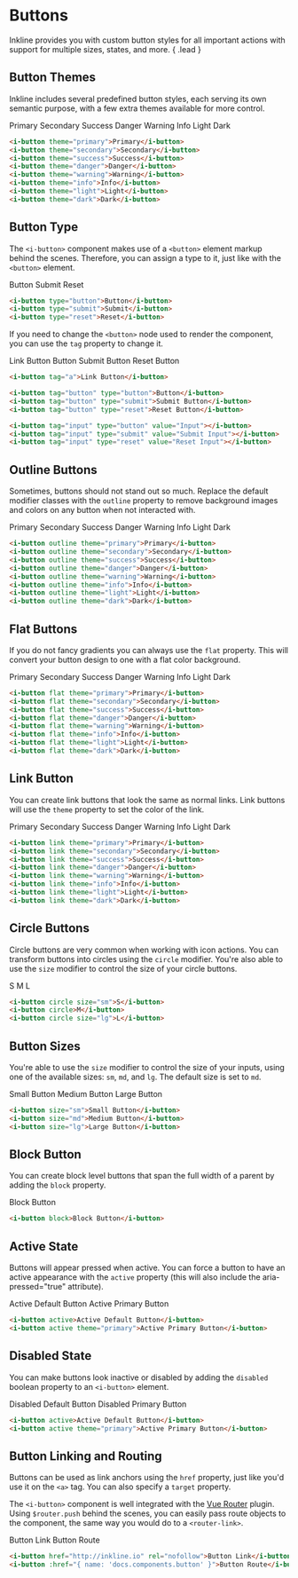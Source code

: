 # Buttons
Inkline provides you with custom button styles for all important actions with support for multiple sizes, states, and more. { .lead }

## Button Themes
Inkline includes several predefined button styles, each serving its own semantic purpose, with a few extra themes available for more control.

<i-button theme="primary">Primary</i-button>
<i-button theme="secondary">Secondary</i-button>
<i-button theme="success">Success</i-button>
<i-button theme="danger">Danger</i-button>
<i-button theme="warning">Warning</i-button>
<i-button theme="info">Info</i-button>
<i-button theme="light">Light</i-button>
<i-button theme="dark">Dark</i-button>

~~~html
<i-button theme="primary">Primary</i-button>
<i-button theme="secondary">Secondary</i-button>
<i-button theme="success">Success</i-button>
<i-button theme="danger">Danger</i-button>
<i-button theme="warning">Warning</i-button>
<i-button theme="info">Info</i-button>
<i-button theme="light">Light</i-button>
<i-button theme="dark">Dark</i-button>
~~~

## Button Type
The `<i-button>` component makes use of a `<button>` element markup behind the scenes. Therefore, you can assign a type to it,
just like with the `<button>` element.

<i-button type="button">Button</i-button>
<i-button type="submit">Submit</i-button>
<i-button type="reset">Reset</i-button>

~~~html
<i-button type="button">Button</i-button>
<i-button type="submit">Submit</i-button>
<i-button type="reset">Reset</i-button>
~~~

If you need to change the `<button>` node used to render the component, you can use the `tag` property to change it.

<i-button tag="a">Link Button</i-button>
<i-button tag="button" type="button">Button</i-button>
<i-button tag="button" type="submit">Submit Button</i-button>
<i-button tag="button" type="reset">Reset Button</i-button>
<i-button tag="input" type="button" value="Input"></i-button>
<i-button tag="input" type="submit" value="Submit Input"></i-button>
<i-button tag="input" type="reset" value="Reset Input"></i-button>

~~~html
<i-button tag="a">Link Button</i-button>

<i-button tag="button" type="button">Button</i-button>
<i-button tag="button" type="submit">Submit Button</i-button>
<i-button tag="button" type="reset">Reset Button</i-button>

<i-button tag="input" type="button" value="Input"></i-button>
<i-button tag="input" type="submit" value="Submit Input"></i-button>
<i-button tag="input" type="reset" value="Reset Input"></i-button>
~~~


## Outline Buttons
Sometimes, buttons should not stand out so much. Replace the default modifier classes with the `outline` property
to remove background images and colors on any button when not interacted with.

<i-button outline theme="primary">Primary</i-button>
<i-button outline theme="secondary">Secondary</i-button>
<i-button outline theme="success">Success</i-button>
<i-button outline theme="danger">Danger</i-button>
<i-button outline theme="warning">Warning</i-button>
<i-button outline theme="info">Info</i-button>
<i-button outline theme="light">Light</i-button>
<i-button outline theme="dark">Dark</i-button>

~~~html
<i-button outline theme="primary">Primary</i-button>
<i-button outline theme="secondary">Secondary</i-button>
<i-button outline theme="success">Success</i-button>
<i-button outline theme="danger">Danger</i-button>
<i-button outline theme="warning">Warning</i-button>
<i-button outline theme="info">Info</i-button>
<i-button outline theme="light">Light</i-button>
<i-button outline theme="dark">Dark</i-button>
~~~


## Flat Buttons
If you do not fancy gradients you can always use the `flat` property. This will convert your button design to one with 
a flat color background.

<i-button flat theme="primary">Primary</i-button>
<i-button flat theme="secondary">Secondary</i-button>
<i-button flat theme="success">Success</i-button>
<i-button flat theme="danger">Danger</i-button>
<i-button flat theme="warning">Warning</i-button>
<i-button flat theme="info">Info</i-button>
<i-button flat theme="light">Light</i-button>
<i-button flat theme="dark">Dark</i-button>

~~~html
<i-button flat theme="primary">Primary</i-button>
<i-button flat theme="secondary">Secondary</i-button>
<i-button flat theme="success">Success</i-button>
<i-button flat theme="danger">Danger</i-button>
<i-button flat theme="warning">Warning</i-button>
<i-button flat theme="info">Info</i-button>
<i-button flat theme="light">Light</i-button>
<i-button flat theme="dark">Dark</i-button>
~~~


## Link Button
You can create link buttons that look the same as normal links. Link buttons will use the `theme` property to set the color of the link.

<i-button link theme="primary">Primary</i-button>
<i-button link theme="secondary">Secondary</i-button>
<i-button link theme="success">Success</i-button>
<i-button link theme="danger">Danger</i-button>
<i-button link theme="warning">Warning</i-button>
<i-button link theme="info">Info</i-button>
<i-button link theme="light">Light</i-button>
<i-button link theme="dark">Dark</i-button>

~~~html
<i-button link theme="primary">Primary</i-button>
<i-button link theme="secondary">Secondary</i-button>
<i-button link theme="success">Success</i-button>
<i-button link theme="danger">Danger</i-button>
<i-button link theme="warning">Warning</i-button>
<i-button link theme="info">Info</i-button>
<i-button link theme="light">Light</i-button>
<i-button link theme="dark">Dark</i-button>
~~~

## Circle Buttons
Circle buttons are very common when working with icon actions. You can transform buttons into circles using the `circle`
modifier. You're also able to use the `size` modifier to control the size of your circle buttons. 

<i-button circle size="sm">S</i-button>
<i-button circle>M</i-button>
<i-button circle size="lg">L</i-button>

~~~html
<i-button circle size="sm">S</i-button>
<i-button circle>M</i-button>
<i-button circle size="lg">L</i-button>
~~~

## Button Sizes
You're able to use the `size` modifier to control the size of your inputs, using one of the available sizes: `sm`, `md`, and `lg`. 
The default size is set to `md`.

<i-button size="sm">Small Button</i-button>
<i-button size="md">Medium Button</i-button>
<i-button size="lg">Large Button</i-button>

~~~html
<i-button size="sm">Small Button</i-button>
<i-button size="md">Medium Button</i-button>
<i-button size="lg">Large Button</i-button>
~~~

## Block Button
You can create block level buttons that span the full width of a parent by adding the `block` property.

<i-button block>Block Button</i-button>

~~~html
<i-button block>Block Button</i-button>
~~~

## Active State
Buttons will appear pressed when active. You can force a button to have an active appearance with the `active` property (this will also include the aria-pressed="true" attribute).

<i-button active>Active Default Button</i-button>
<i-button active theme="primary">Active Primary Button</i-button>

~~~html
<i-button active>Active Default Button</i-button>
<i-button active theme="primary">Active Primary Button</i-button>
~~~

## Disabled State
You can make buttons look inactive or disabled by adding the `disabled` boolean property to an `<i-button>` element.

<i-button disabled>Disabled Default Button</i-button>
<i-button disabled theme="primary">Disabled Primary Button</i-button>

~~~html
<i-button active>Active Default Button</i-button>
<i-button active theme="primary">Active Primary Button</i-button>
~~~

## Button Linking and Routing
Buttons can be used as link anchors using the `href` property, just like you'd use it on the `<a>` tag. You can also
specify a `target` property.

The `<i-button>` component is well integrated with the [Vue Router](https://router.vuejs.org) plugin.
Using `$router.push` behind the scenes, you can easily pass route objects to the component, the same way you would do 
to a `<router-link>`.

<i-button href="http://inkline.io" rel="nofollow">Button Link</i-button>
<i-button :href="{ name: 'docs.components.button' }">Button Route</i-button>

~~~html
<i-button href="http://inkline.io" rel="nofollow">Button Link</i-button>
<i-button :href="{ name: 'docs.components.button' }">Button Route</i-button>
~~~
